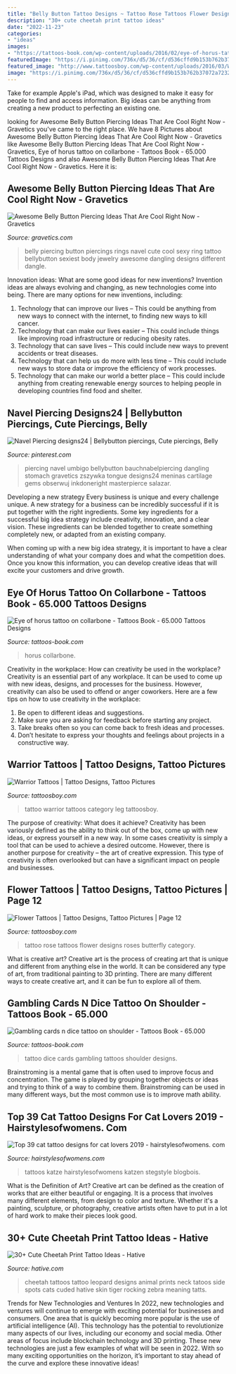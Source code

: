 ```yaml
---
title: "Belly Button Tattoo Designs ~ Tattoo Rose Tattoos Flower Designs Roses Butterfly Category"
description: "30+ cute cheetah print tattoo ideas"
date: "2022-11-23"
categories:
- "ideas"
images:
- "https://tattoos-book.com/wp-content/uploads/2016/02/eye-of-horus-tattoo-on-collarbone.jpg"
featuredImage: "https://i.pinimg.com/736x/d5/36/cf/d536cffd9b153b762b37072a723217a6.jpg"
featured_image: "http://www.tattoosboy.com/wp-content/uploads/2016/03/Warrior-Tattoo-TB1098.jpg"
image: "https://i.pinimg.com/736x/d5/36/cf/d536cffd9b153b762b37072a723217a6.jpg"
---
```



Take for example Apple's iPad, which was designed to make it easy for people to find and access information. Big ideas can be anything from creating a new product to perfecting an existing one.

	

		
looking for Awesome Belly Button Piercing Ideas That Are Cool Right Now - Gravetics you've came to the right place. We have 8 Pictures about Awesome Belly Button Piercing Ideas That Are Cool Right Now - Gravetics like Awesome Belly Button Piercing Ideas That Are Cool Right Now - Gravetics, Eye of horus tattoo on collarbone - Tattoos Book - 65.000 Tattoos Designs and also Awesome Belly Button Piercing Ideas That Are Cool Right Now - Gravetics. Here it is:
		
    
## Awesome Belly Button Piercing Ideas That Are Cool Right Now - Gravetics

<img loading=lazy src="https://www.gravetics.com/wp-content/uploads/2017/02/Dangling-Flowers.jpg" onerror="this.onerror=null;this.src='https://tse2.mm.bing.net/th?id=OIP.1TbP_ZsVO3YrNwcqcjIXpgHaLH&amp;pid=15.1';" alt="Awesome Belly Button Piercing Ideas That Are Cool Right Now - Gravetics">

_Source: gravetics.com_

>belly piercing button piercings rings navel cute cool sexy ring tattoo bellybutton sexiest body jewelry awesome dangling designs different dangle. 

	

Innovation ideas: What are some good ideas for new inventions?
Invention ideas are always evolving and changing, as new technologies come into being. There are many options for new inventions, including: 
1) Technology that can improve our lives – This could be anything from new ways to connect with the internet, to finding new ways to kill cancer. 
2) Technology that can make our lives easier – This could include things like improving road infrastructure or reducing obesity rates. 
3) Technology that can save lives – This could include new ways to prevent accidents or treat diseases. 
4) Technology that can help us do more with less time – This could include new ways to store data or improve the efficiency of work processes. 
5) Technology that can make our world a better place – This could include anything from creating renewable energy sources to helping people in developing countries find food and shelter.

    
## Navel Piercing Designs24 | Bellybutton Piercings, Cute Piercings, Belly

<img loading=lazy src="https://i.pinimg.com/736x/d5/36/cf/d536cffd9b153b762b37072a723217a6.jpg" onerror="this.onerror=null;this.src='https://tse1.mm.bing.net/th?id=OIP.8cqpHc_s53_QKCZx8Qj8FwHaLH&amp;pid=15.1';" alt="Navel Piercing designs24 | Bellybutton piercings, Cute piercings, Belly">

_Source: pinterest.com_

>piercing navel umbigo bellybutton bauchnabelpiercing dangling stomach gravetics zszywka tongue designs24 meninas cartilage gems obserwuj inkdoneright masterpierce salazar. 

	

Developing a new strategy
Every business is unique and every challenge unique. A new strategy for a business can be incredibly successful if it is put together with the right ingredients. 
Some key ingredients for a successful big idea strategy include creativity, innovation, and a clear vision. These ingredients can be blended together to create something completely new, or adapted from an existing company. 

When coming up with a new big idea strategy, it is important to have a clear understanding of what your company does and what the competition does. Once you know this information, you can develop creative ideas that will excite your customers and drive growth.

    
## Eye Of Horus Tattoo On Collarbone - Tattoos Book - 65.000 Tattoos Designs

<img loading=lazy src="https://tattoos-book.com/wp-content/uploads/2016/02/eye-of-horus-tattoo-on-collarbone.jpg" onerror="this.onerror=null;this.src='https://tse2.mm.bing.net/th?id=OIP.3cAvY8EVJa3qnhCKdzMHyAHaJ5&amp;pid=15.1';" alt="Eye of horus tattoo on collarbone - Tattoos Book - 65.000 Tattoos Designs">

_Source: tattoos-book.com_

>horus collarbone. 

	

Creativity in the workplace: How can creativity be used in the workplace?
Creativity is an essential part of any workplace. It can be used to come up with new ideas, designs, and processes for the business. However, creativity can also be used to offend or anger coworkers. Here are a few tips on how to use creativity in the workplace: 
1. Be open to different ideas and suggestions.
2. Make sure you are asking for feedback before starting any project. 
3. Take breaks often so you can come back to fresh ideas and processes. 
4. Don’t hesitate to express your thoughts and feelings about projects in a constructive way.

    
## Warrior Tattoos | Tattoo Designs, Tattoo Pictures

<img loading=lazy src="http://www.tattoosboy.com/wp-content/uploads/2016/03/Warrior-Tattoo-TB1098.jpg" onerror="this.onerror=null;this.src='https://tse1.mm.bing.net/th?id=OIP.d2chCey0CIQUIntpdKeVxgHaJ4&amp;pid=15.1';" alt="Warrior Tattoos | Tattoo Designs, Tattoo Pictures">

_Source: tattoosboy.com_

>tattoo warrior tattoos category leg tattoosboy. 

	

The purpose of creativity: What does it achieve?
Creativity has been variously defined as the ability to think out of the box, come up with new ideas, or express yourself in a new way. In some cases creativity is simply a tool that can be used to achieve a desired outcome. However, there is another purpose for creativity – the art of creative expression. This type of creativity is often overlooked but can have a significant impact on people and businesses.

    
## Flower Tattoos | Tattoo Designs, Tattoo Pictures | Page 12

<img loading=lazy src="http://www.tattoosboy.com/wp-content/uploads/2016/04/Blue-Rose-Tattoo-TB12033.jpg" onerror="this.onerror=null;this.src='https://tse3.mm.bing.net/th?id=OIP.hEpzRV5cr9ctkkWRnlF-JAHaLK&amp;pid=15.1';" alt="Flower Tattoos | Tattoo Designs, Tattoo Pictures | Page 12">

_Source: tattoosboy.com_

>tattoo rose tattoos flower designs roses butterfly category. 

	

What is creative art?
Creative art is the process of creating art that is unique and different from anything else in the world. It can be considered any type of art, from traditional painting to 3D printing. There are many different ways to create creative art, and it can be fun to explore all of them.

    
## Gambling Cards N Dice Tattoo On Shoulder - Tattoos Book - 65.000

<img loading=lazy src="https://tattoos-book.com/wp-content/uploads/2016/02/gambling-cards-n-dice-tattoo-on-shoulder.jpg" onerror="this.onerror=null;this.src='https://tse4.mm.bing.net/th?id=OIP.CXR-rzsYNv5Kl20I3ANGMwHaJ4&amp;pid=15.1';" alt="Gambling cards n dice tattoo on shoulder - Tattoos Book - 65.000">

_Source: tattoos-book.com_

>tattoo dice cards gambling tattoos shoulder designs. 

	

Brainstroming is a mental game that is often used to improve focus and concentration. The game is played by grouping together objects or ideas and trying to think of a way to combine them. Brainstroming can be used in many different ways, but the most common use is to improve math ability.

    
## Top 39 Cat Tattoo Designs For Cat Lovers 2019 - Hairstylesofwomens. Com

<img loading=lazy src="https://www.hairstylesofwomens.com/wp-content/uploads/2019/02/crtattoo_49906704_313728876161919_4661907436017350463_n-e1549122767326.jpg" onerror="this.onerror=null;this.src='https://tse2.mm.bing.net/th?id=OIP.uhezDWMXaSqazYJ7p_4DiwAAAA&amp;pid=15.1';" alt="Top 39 cat tattoo designs for cat lovers 2019 - hairstylesofwomens. com">

_Source: hairstylesofwomens.com_

>tattoos katze hairstylesofwomens katzen stegstyle blogbois. 

	

What is the Definition of Art?
Creative art can be defined as the creation of works that are either beautiful or engaging. It is a process that involves many different elements, from design to color and texture. Whether it's a painting, sculpture, or photography, creative artists often have to put in a lot of hard work to make their pieces look good.

    
## 30+ Cute Cheetah Print Tattoo Ideas - Hative

<img loading=lazy src="https://hative.com/wp-content/uploads/2014/02/cheetah-tattoos/cheetah-print-back-tattoo-30.jpg" onerror="this.onerror=null;this.src='https://tse3.mm.bing.net/th?id=OIP.VSZAjv5HlqR8f_B71wx38gHaK4&amp;pid=15.1';" alt="30+ Cute Cheetah Print Tattoo Ideas - Hative">

_Source: hative.com_

>cheetah tattoos tattoo leopard designs animal prints neck tatoos side spots cats cuded hative skin tiger rocking zebra meaning tatts. 

	

Trends for New Technologies and Ventures
In 2022, new technologies and ventures will continue to emerge with exciting potential for businesses and consumers. One area that is quickly becoming more popular is the use of artificial intelligence (AI). This technology has the potential to revolutionize many aspects of our lives, including our economy and social media. Other areas of focus include blockchain technology and 3D printing. These new technologies are just a few examples of what will be seen in 2022. With so many exciting opportunities on the horizon, it’s important to stay ahead of the curve and explore these innovative ideas!

